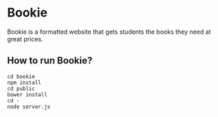 # Bookie
Bookie is a formatted website that gets students the books they need at great prices.

## How to run Bookie?

```
cd bookie
npm install
cd public
bower install
cd -
node server.js
```
